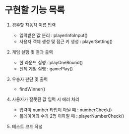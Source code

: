 # 구현할 기능 목록

1. 경주할 자동차 이름 입력
    - 입력받은 값 분리 : playerInfoInput()
    - 사용자 객체 생성 및 접근 키 생성 : playerSetting()

2. 게임 실행 및 결과 출력
    - 한 라운드 실행 : playOneRound()
    - 전체 게임 실행 : gamePlay()

3. 우승자 판단 및 출력 
    - findWinner()

4. 사용자가 잘못된 값 입력 시 에러 처리
    - 입력이 number 타입이 아닐 때 : numberCheck()
    - 플레이어의 수가 2명 이하일 때 : playerNumberCheck()

5. 테스트 코드 작성
